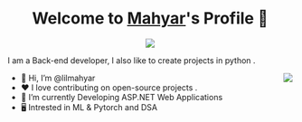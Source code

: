<p align="center">
  <h1 align="center">Welcome to <a href="https://github.com/lilmahyar">Mahyar</a>'s Profile 👋</h1>
</p>
<p align="center">
  <a align="center" href=""><img src="https://readme-typing-svg.herokuapp.com?color=%2372F747&size=25&lines=Welcome+to+my+Github+Profile;I'm+Backend+developer;Intrested+in++%3A+ML+%2C+Python+%2C++.Net)](https://git.io/typing-svg" /></a>
</p>
<p>I am a Back-end developer, I also like to create projects in python .</p>
<img align="right" src="https://media.giphy.com/media/M9gbBd9nbDrOTu1Mqx/giphy.gif">
<ul>
  <li>👋 Hi, I’m @lilmahyar</li>
  <li>❤️ I love contributing on open-source projects .</li>
  <li>🌱 I’m currently  Developing ASP.NET Web Applications</li>
  <li>🖥️ Intrested in ML & Pytorch and DSA </li>

</ul>
